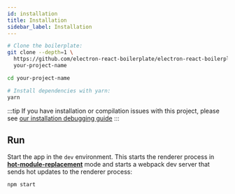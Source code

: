 ```yaml
---
id: installation
title: Installation
sidebar_label: Installation
---
```


```bash
# Clone the boilerplate:
git clone --depth=1 \
  https://github.com/electron-react-boilerplate/electron-react-boilerplate \
  your-project-name

cd your-project-name

# Install dependencies with yarn:
yarn
```

:::tip
If you have installation or compilation issues with this project, please see [our installation debugging guide](https://github.com/electron-react-boilerplate/electron-react-boilerplate/issues/400)
:::

## Run

Start the app in the `dev` environment. This starts the renderer process in [**hot-module-replacement**](https://webpack.js.org/guides/hot-module-replacement/#enabling-hmr) mode and starts a webpack dev server that sends hot updates to the renderer process:

```bash
npm start
```
